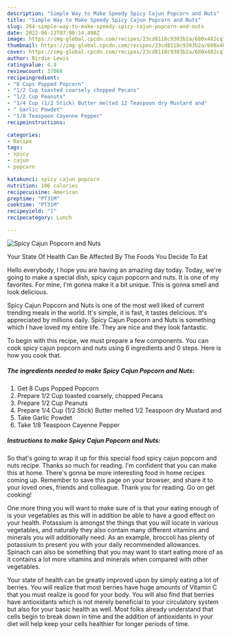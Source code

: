 ```yaml
---
description: "Simple Way to Make Speedy Spicy Cajun Popcorn and Nuts"
title: "Simple Way to Make Speedy Spicy Cajun Popcorn and Nuts"
slug: 264-simple-way-to-make-speedy-spicy-cajun-popcorn-and-nuts
date: 2022-06-13T07:00:14.498Z
image: https://img-global.cpcdn.com/recipes/23cd8118c9303b2a/680x482cq70/spicy-cajun-popcorn-and-nuts-recipe-main-photo.jpg
thumbnail: https://img-global.cpcdn.com/recipes/23cd8118c9303b2a/680x482cq70/spicy-cajun-popcorn-and-nuts-recipe-main-photo.jpg
cover: https://img-global.cpcdn.com/recipes/23cd8118c9303b2a/680x482cq70/spicy-cajun-popcorn-and-nuts-recipe-main-photo.jpg
author: Birdie Lewis
ratingvalue: 4.9
reviewcount: 37068
recipeingredient:
- "8 Cups Popped Popcorn"
- "1/2 Cup toasted coarsely chopped Pecans"
- "1/2 Cup Peanuts"
- "1/4 Cup (1/2 Stick) Butter melted 12 Teaspoon dry Mustard and"
- " Garlic Powdet"
- "1/8 Teaspoon Cayenne Pepper"
recipeinstructions:

categories:
- Recipe
tags:
- spicy
- cajun
- popcorn

katakunci: spicy cajun popcorn 
nutrition: 106 calories
recipecuisine: American
preptime: "PT31M"
cooktime: "PT31M"
recipeyield: "1"
recipecategory: Lunch

---
```



![Spicy Cajun Popcorn and Nuts](https://img-global.cpcdn.com/recipes/23cd8118c9303b2a/680x482cq70/spicy-cajun-popcorn-and-nuts-recipe-main-photo.jpg)

Your State Of Health Can Be Affected By The Foods You Decide To Eat

Hello everybody, I hope you are having an amazing day today. Today, we're going to make a special dish, spicy cajun popcorn and nuts. It is one of my favorites. For mine, I'm gonna make it a bit unique. This is gonna smell and look delicious.

Spicy Cajun Popcorn and Nuts is one of the most well liked of current trending meals in the world. It's simple, it is fast, it tastes delicious. It's appreciated by millions daily. Spicy Cajun Popcorn and Nuts is something which I have loved my entire life. They are nice and they look fantastic.




To begin with this recipe, we must prepare a few components. You can cook spicy cajun popcorn and nuts using 6 ingredients and 0 steps. Here is how you cook that.

<!--inarticleads1-->

##### The ingredients needed to make Spicy Cajun Popcorn and Nuts:

1. Get 8 Cups Popped Popcorn
1. Prepare 1/2 Cup toasted coarsely, chopped Pecans
1. Prepare 1/2 Cup Peanuts
1. Prepare 1/4 Cup (1/2 Stick) Butter melted 1/2 Teaspoon dry Mustard and
1. Take  Garlic Powdet
1. Take 1/8 Teaspoon Cayenne Pepper




<!--inarticleads2-->

##### Instructions to make Spicy Cajun Popcorn and Nuts:





So that's going to wrap it up for this special food spicy cajun popcorn and nuts recipe. Thanks so much for reading. I'm confident that you can make this at home. There's gonna be more interesting food in home recipes coming up. Remember to save this page on your browser, and share it to your loved ones, friends and colleague. Thank you for reading. Go on get cooking!

One more thing you will want to make sure of is that your eating enough of is your vegetables as this will in addition be able to have a good effect on your health. Potassium is amongst the things that you will locate in various vegetables, and naturally they also contain many different vitamins and minerals you will additionally need. As an example, broccoli has plenty of potassium to present you with your daily recommended allowances. Spinach can also be something that you may want to start eating more of as it contains a lot more vitamins and minerals when compared with other vegetables.

Your state of health can be greatly improved upon by simply eating a lot of berries. You will realize that most berries have huge amounts of Vitamin C that you must realize is good for your body. You will also find that berries have antioxidants which is not merely beneficial to your circulatory system but also for your basic health as well. Most folks already understand that cells begin to break down in time and the addition of antioxidants in your diet will help keep your cells healthier for longer periods of time.
